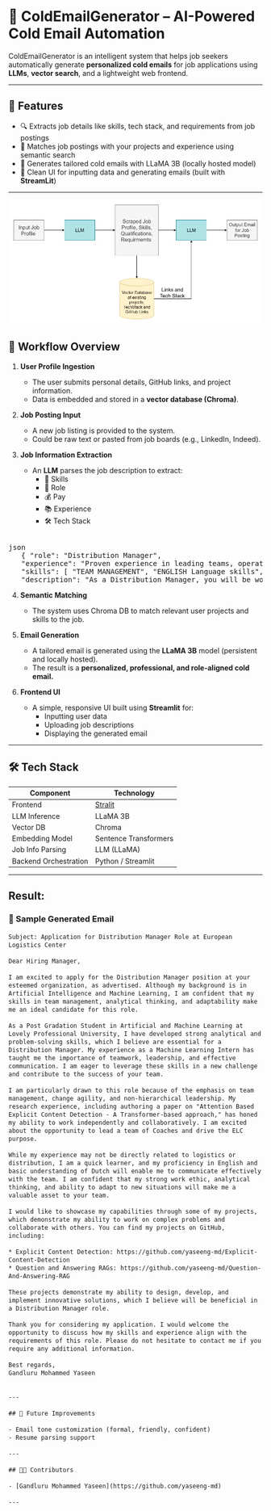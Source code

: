 # 🤖 ColdEmailGenerator – AI-Powered Cold Email Automation

ColdEmailGenerator is an intelligent system that helps job seekers automatically generate **personalized cold emails** for job applications using **LLMs**, **vector search**, and a lightweight web frontend.

---

## 🚀 Features

- 🔍 Extracts job details like skills, tech stack, and requirements from job postings
- 🧠 Matches job postings with your projects and experience using semantic search
- 📧 Generates tailored cold emails with LLaMA 3B (locally hosted model)
- 🧾 Clean UI for inputting data and generating emails (built with **StreamLit**)

---

<img src="https://github.com/yaseeng-md/ColdEmailGenerator/blob/main/data/Workflow.png" alt="App Screenshot" width="600"/>


## 🧭 Workflow Overview

1. **User Profile Ingestion**
   - The user submits personal details, GitHub links, and project information.
   - Data is embedded and stored in a **vector database (Chroma)**.

2. **Job Posting Input**
   - A new job listing is provided to the system.
   - Could be raw text or pasted from job boards (e.g., LinkedIn, Indeed).

3. **Job Information Extraction**
   - An **LLM** parses the job description to extract:
     - 🔧 Skills
     - 💼 Role
     - 💰 Pay
     - 📚 Experience
     - 🛠️ Tech Stack
<pre lang="markdown"> 
json 
   { "role": "Distribution Manager", 
   "experience": "Proven experience in leading teams, operations, logistics, transportation, retail/wholesale", 
   "skills": [ "TEAM MANAGEMENT", "ENGLISH Language skills", "Dutch language skills (in most instances)", "CHANGE AGILITY", "ANALYTICAL thinking", "NONHIERARCHICAL leadership" ], 
   "description": "As a Distribution Manager, you will be working together with distribution manager colleagues on one of our Omnichannel Distribution Centers (DC) at our European Logistics Center (ELC) across Ham and Laakdal in Belgium. You will lead a team of Coaches (4 to 8 direct reports) who are our first line leaders of our athletes (employees) and drive our ELC purpose." } 
</pre>

4. **Semantic Matching**
   - The system uses Chroma DB to match relevant user projects and skills to the job.

5. **Email Generation**
   - A tailored email is generated using the **LLaMA 3B** model (persistent and locally hosted).
   - The result is a **personalized, professional, and role-aligned cold email.**

6. **Frontend UI**
   - A simple, responsive UI built using **Streamlit** for:
     - Inputting user data
     - Uploading job descriptions
     - Displaying the generated email

---

## 🛠️ Tech Stack

| Component        | Technology                      |
|------------------|----------------------------------|
| Frontend         | [Stralit](https://github.com/stralit/stralit) |
| LLM Inference    | LLaMA 3B |
| Vector DB        | Chroma                          |
| Embedding Model  | Sentence Transformers|
| Job Info Parsing | LLM (LLaMA)  |
| Backend Orchestration | Python / Streamlit            |

---

## Result:

### 📧 Sample Generated Email

```text
Subject: Application for Distribution Manager Role at European Logistics Center

Dear Hiring Manager,

I am excited to apply for the Distribution Manager position at your esteemed organization, as advertised. Although my background is in Artificial Intelligence and Machine Learning, I am confident that my skills in team management, analytical thinking, and adaptability make me an ideal candidate for this role.

As a Post Gradation Student in Artificial and Machine Learning at Lovely Professional University, I have developed strong analytical and problem-solving skills, which I believe are essential for a Distribution Manager. My experience as a Machine Learning Intern has taught me the importance of teamwork, leadership, and effective communication. I am eager to leverage these skills in a new challenge and contribute to the success of your team.

I am particularly drawn to this role because of the emphasis on team management, change agility, and non-hierarchical leadership. My research experience, including authoring a paper on "Attention Based Explicit Content Detection - A Transformer-based approach," has honed my ability to work independently and collaboratively. I am excited about the opportunity to lead a team of Coaches and drive the ELC purpose.

While my experience may not be directly related to logistics or distribution, I am a quick learner, and my proficiency in English and basic understanding of Dutch will enable me to communicate effectively with the team. I am confident that my strong work ethic, analytical thinking, and ability to adapt to new situations will make me a valuable asset to your team.

I would like to showcase my capabilities through some of my projects, which demonstrate my ability to work on complex problems and collaborate with others. You can find my projects on GitHub, including:

* Explicit Content Detection: https://github.com/yaseeng-md/Explicit-Content-Detection
* Question and Answering RAGs: https://github.com/yaseeng-md/Question-And-Answering-RAG

These projects demonstrate my ability to design, develop, and implement innovative solutions, which I believe will be beneficial in a Distribution Manager role.

Thank you for considering my application. I would welcome the opportunity to discuss how my skills and experience align with the requirements of this role. Please do not hesitate to contact me if you require any additional information.

Best regards,  
Gandluru Mohammed Yaseen


---

## 📌 Future Improvements

- Email tone customization (formal, friendly, confident)
- Resume parsing support

---

## 🧑‍💻 Contributors

- [Gandluru Mohammed Yaseen](https://github.com/yaseeng-md)

---




